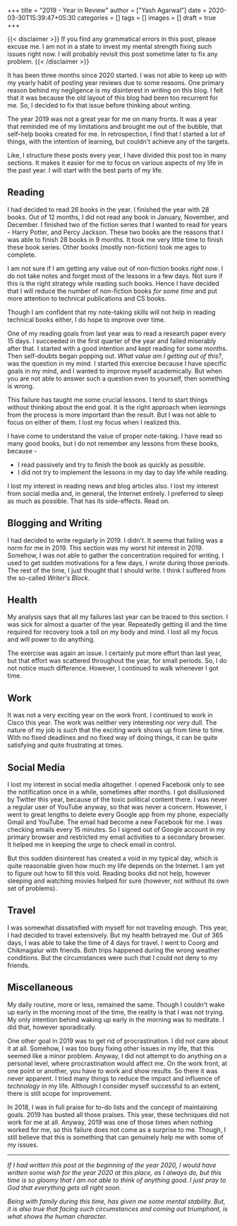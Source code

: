 +++
title = "2019 - Year in Review"
author = ["Yash Agarwal"]
date = 2020-03-30T15:39:47+05:30
categories = []
tags = []
images = []
draft = true
+++

{{< disclaimer >}}
If you find any grammatical errors in this post, please excuse me. I am not in a state to invest my mental strength fixing such issues right now. I will probably revisit this post sometime later to fix any problem.
{{< /disclaimer >}}

It has been three months since 2020 started. I was not able to keep up with my yearly habit of posting year reviews due to some reasons. One primary reason behind my negligence is my disinterest in writing on this blog. I felt that it was because the old layout of this blog had been too recurrent for me. So, I decided to fix that issue before thinking about writing.

The year 2019 was not a great year for me on many fronts. It was a year that reminded me of my limitations and brought me out of the bubble, that self-help books created for me. In retrospection, I find that I started a lot of things, with the intention of learning, but couldn't achieve any of the targets.

Like, I structure these posts every year, I have divided this post too in many sections. It makes it easier for me to focus on various aspects of my life in the past year. I will start with the best parts of my life.

## Reading

I had decided to read 26 books in the year. I finished the year with 28 books. Out of 12 months, I did not read any book in January, November, and December. I finished two of the fiction series that I wanted to read for years - Harry Potter, and Percy Jackson. These two books are the reasons that I was able to finish 28 books in 9 months. It took me very little time to finish these book series. Other books (mostly non-fiction) took me ages to complete. 

I am not sure if I am getting any value out of non-fiction books *right now*. I do not take notes and forget most of the lessons in a few days. Not sure if this is the right strategy while reading such books. Hence I have decided that I will reduce the number of non-fiction books *for some time* and put more attention to technical publications and CS books.

Though I am confident that my note-taking skills will not help in reading technical books either, I do hope to improve over time.

One of my reading goals from last year was to read a research paper every 15 days. I succeeded in the first quarter of the year and failed miserably after that. I started with a good intention and kept reading for some months. Then self-doubts began popping out. *What value am I getting out of this?*, was the question in my mind. I started this exercise because I have specific goals in my mind, and I wanted to improve myself academically. But when you are not able to answer such a question even to yourself, then something is wrong.

This failure has taught me some crucial lessons. I tend to start things without thinking about the end goal. It is the right approach when *learnings* from the process is more important than the result. But I was not able to focus on either of them. I lost my focus when I realized this.

I have come to understand the value of proper note-taking. I have read so many good books, but I do not remember any lessons from these books, because - 
- I read passively and try to finish the book as quickly as possible.
- I did not try to implement the lessons in my day to day life while reading.

I lost my interest in reading news and blog articles also. I lost my interest from social media and, in general, the Internet entirely. I preferred to sleep as much as possible. That has its side-effects. Read on.

## Blogging and Writing

I had decided to write regularly in 2019. I didn't. It seems that failing was a norm for me in 2019. This section was my worst hit interest in 2019. Somehow, I was not able to gather the concentration required for writing. I used to get sudden motivations for a few days, I wrote during those periods. The rest of the time, I just thought that I should write. I think I suffered from the so-called *Writer's Block*. 

## Health

My analysis says that all my failures last year can be traced to this section. I was sick for almost a quarter of the year. Repeatedly getting ill and the time required for recovery took a toll on my body and mind. I lost all my focus and will power to do anything.

The exercise was again an issue. I certainly put more effort than last year, but that effort was scattered throughout the year, for small periods. So, I do not notice much difference. However, I continued to walk whenever I got time. 

## Work

It was not a very exciting year on the work front. I continued to work in Cisco this year. The work was neither very interesting nor very dull. The nature of my job is such that the exciting work shows up from time to time. With no fixed deadlines and no fixed way of doing things, it can be quite satisfying and quite frustrating at times.

## Social Media

I lost my interest in social media altogether. I opened Facebook only to see the notification once in a while, sometimes after months. I got disillusioned by Twitter this year, because of the toxic political content there. I was never a regular user of YouTube anyway, so that was never a concern. However, I went to great lengths to delete every Google app from my phone, especially Gmail and YouTube. The email had become a new Facebook for me. I was checking emails every 15 minutes. So I signed out of Google account in my primary browser and restricted my email activities to a secondary browser. It helped me in keeping the urge to check email in control.

But this sudden disinterest has created a void in my typical day, which is quite reasonable given how much my life depends on the Internet. I am yet to figure out how to fill this void. Reading books did not help, however sleeping and watching movies helped for sure (however, not without its own set of problems).

## Travel

I was somewhat dissatisfied with myself for not traveling enough. This year, I had decided to travel extensively. But my health betrayed me. Out of 365 days, I was able to take the time of 4 days for travel. I went to Coorg and Chikmagalur with friends. Both trips happened during the wrong weather conditions. But the circumstances were such that I could not deny to my friends.

## Miscellaneous

My daily routine, more or less, remained the same. Though I couldn't wake up early in the morning most of the time, the reality is that I was not trying. My only intention behind waking up early in the morning was to meditate. I did that, however sporadically.

One other goal in 2019 was to get rid of procrastination. I did not care about it at all. Somehow, I was too busy fixing other issues in my life, that this seemed like a minor problem. Anyway, I did not attempt to do anything on a personal level, where procrastination would affect me. On the work front, at one point or another, you have to work and show results. So there it was never apparent. I tried many things to reduce the impact and influence of *technology* in my life. Although I consider myself successful to an extent, there is still scope for improvement.

In 2018, I was in full praise for to-do lists and the concept of maintaining goals. 2019 has busted all those praises. This year, these techniques did not work for me at all. Anyway, 2019 was one of those times when nothing worked for me, so this failure does not come as a surprise to me. Though, I still believe that this is something that can genuinely help me with some of my issues. 

---

*If I had written this post at the beginning of the year 2020, I would have written some wish for the year 2020 at this place, as I always do, but this time is so gloomy that I am not able to think of anything good. I just pray to God that everything gets all right soon.*

*Being with family during this time, has given me some mental stability. But, it is also true that facing such circumstances and coming out triumphant, is what shows the human character.*